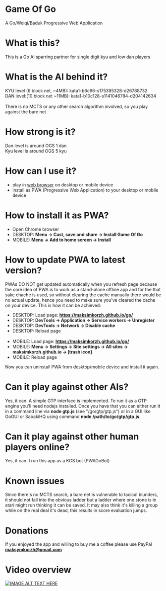# Game Of Go
A Go/Weiqi/Baduk Progressive Web Application

# What is this?
This is a Go AI sparring partner for single digit kyu and low dan players

# What is the AI behind it?
KYU level (6 block net, ~4MB): kata1-b6c96-s175395328-d26788732<br>
DAN level:(10 block net ~11MB): kata1-b10c128-s1141046784-d204142634<br><br>
There is no MCTS or any other search algorithm involved, so you play against the bare net

# How strong is it?
Dan level is around OGS 1 dan<br>
Kyu level is around OGS 5 kyu<br>

# How can I use it?
 - play in <a href="https://maksimkorzh.github.io/go/">web browser</a> on desktop or mobile device
 - install as PWA (Progressive Web Application) to your desktop or mobile device

# How to install it as PWA?
 - Open Chrome browser
 - DESKTOP: **Menu -> Cast, save and share -> Install Game Of Go**
 - MOBILE: **Menu -> Add to home screen -> Install**

# How to update PWA to latest version?
PWAs DO NOT get updated automatically when you refresh page because the core idea of PWA
is to work as a stand-alone offline app and for the that sake chache is used, so without
clearing the cache manually there would be no actual update, hence you need to make sure
you've cleared the cache on your device. This is how it can be achieved:
<br>
 - DESKTOP: Load page: **https://maksimkorzh.github.io/go/**
 - DESKTOP: **DevTools -> Application -> Service workers -> Unregister**
 - DESKTOP: **DevTools -> Network -> Disable cache**
 - DESKTOP: Reload page
<br><br>
 - MOBILE: Load page: **https://maksimkorzh.github.io/go/**
 - MOBILE: **Menu -> Settings -> Site settings -> All sites -> maksimkorzh.github.io -> [trash icon]**
 - MOBILE: Reload page

 Now you can uninstall PWA from desktop/mobile device and install it again.

# Can it play against other AIs?
Yes, it can. A simple GTP interface is implemented.
To run it as a GTP engine you'll need nodejs installed.
Once you have that you can either run it in a command line
via **node gtp.js** (see "/go/gtp/gtp.js") or in a GUI
like GoGUI or SabakiHQ using command **node /path/to/go/gtp/gtp.js**.

# Can it play against other human players online?
Yes, it can. I run this app as a KGS bot (PWAGoBot)

# Known issues
Since there's no MCTS search, a bare net is vulnerable to tacical blunders,
it should not fall into the obvious ladder but a ladder where one stone is
in atari might run thinking it can be saved. It may also think it's killing a group
while on the real deal it's dead, this results in score evaluation jumps.

# Donations
If you enjoyed the app and willing to buy me a coffee please use PayPal **maksymkorzh@gmail.com**

# Video overview
[![IMAGE ALT TEXT HERE](https://img.youtube.com/vi/5-ds-vygmRk/0.jpg)](https://www.youtube.com/watch?v=5-ds-vygmRk)
